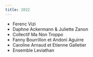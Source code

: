 ```yaml
---
title: 2022
---
```


* Ferenc Vizi
* Daphne Ackermann & Juliette Zanon
* Collectif Ma Non Troppo
* Fanny Bourrillon et Andoni Aguirre
* Caroline Arnaud et Etienne Galletier
* Ensemble Leviathan